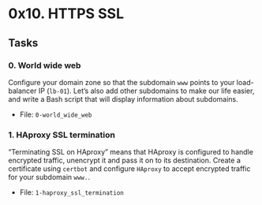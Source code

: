 # 0x10. HTTPS SSL
## Tasks

### 0. World wide web
Configure your domain zone so that the subdomain  `www`  points to your load-balancer IP (`lb-01`). Let’s also add other subdomains to make our life easier, and write a Bash script that will display information about subdomains.
-   File:  `0-world_wide_web`

### 1. HAproxy SSL termination
“Terminating SSL on HAproxy” means that HAproxy is configured to handle encrypted traffic, unencrypt it and pass it on to its destination.
Create a certificate using  `certbot`  and configure  `HAproxy`  to accept encrypted traffic for your subdomain  `www.`.
-   File:  `1-haproxy_ssl_termination`